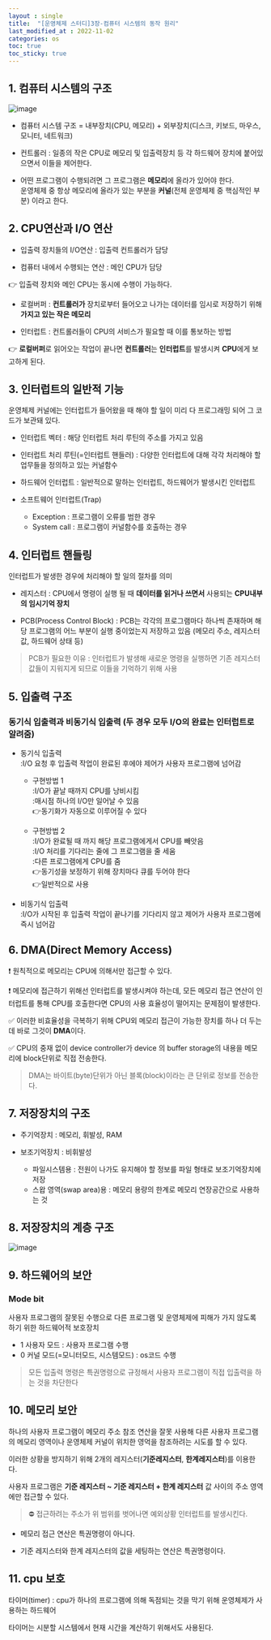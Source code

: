 ```yaml
---
layout : single
title:  "[운영체제 스터디]3장-컴퓨터 시스템의 동작 원리"
last_modified_at : 2022-11-02
categories: os
toc: true
toc_sticky: true
---
```


## 1. 컴퓨터 시스템의 구조

![image](https://user-images.githubusercontent.com/80660585/193441848-02562f5d-038f-400a-9da5-357d3f07f707.png)  

- 컴퓨터 시스템 구조 = 내부장치(CPU, 메모리) + 외부장치(디스크, 키보드, 마우스, 모니터, 네트워크)

- 컨트롤러 : 일종의 작은 CPU로 메모리 및 입출력장치 등 각 하드웨어 장치에 붙어있으면서 이들을 제어한다.  

- 어떤 프로그램이 수행되려면 그 프로그램은 **메모리**에 올라가 있어야 한다.  
운영체제 중 항상 메모리에 올라가 있는 부분을 **커널**(전체 운영체제 중 핵심적인 부분) 이라고 한다.  

## 2. CPU연산과 I/O 연산

- 입출력 장치들의 I/O연산 : 입출력 컨트롤러가 담당

- 컴퓨터 내에서 수행되는 연산 : 메인 CPU가 담당  

👉 입출력 장치와 메인 CPU는 동시에 수행이 가능하다.


- 로컬버퍼 : **컨트롤러가** 장치로부터 들어오고 나가는 데이터를 임시로 저장하기 위해 **가지고 있는 작은 메모리**

- 인터럽트 : 컨트롤러들이 CPU의 서비스가 필요할 때 이를 통보하는 방법

👉 **로컬버퍼**로 읽어오는 작업이 끝나면 **컨트롤러**는 **인터럽트**를 발생시켜 **CPU**에게 보고하게 된다.  

## 3. 인터럽트의 일반적 기능

운영체제 커널에는 인터럽트가 들어왔을 때 해야 할 일이 미리 다 프로그래밍 되어 그 코드가 보관돼 있다.  

- 인터럽트 벡터 : 해당 인터럽트 처리 루틴의 주소를 가지고 있음
- 인터럽트 처리 루틴(=인터럽트 핸들러) : 다양한 인터럽트에 대해 각각 처리해야 할 업무들을 정의하고 있는 커널함수

- 하드웨어 인터럽트 : 일반적으로 말하는 인터럽트, 하드웨어가 발생시킨 인터럽트
- 소프트웨어 인터럽트(Trap) 
    - Exception : 프로그램이 오류를 범한 경우
    - System call : 프로그램이 커널함수를 호출하는 경우

## 4. 인터럽트 핸들링
인터럽트가 발생한 경우에 처리해야 할 일의 절차를 의미

- 레지스터 : CPU에서 명령이 실행 될 때 **데이터를 읽거나 쓰면서** 사용되는 **CPU내부의 임시기억 장치**

- PCB(Process Control Block) : PCB는 각각의 프로그램마다 하나씩 존재하며 해당 프로그램의 어느 부분이 실행 중이었는지 저장하고 있음  (메모리 주소, 레지스터값, 하드웨어 상태 등)

> PCB가 필요한 이유 : 인터럽트가 발생해 새로운 명령을 실행하면 기존 레지스터값들이 지워지게 되므로 이들을 기억하기 위해 사용

## 5. 입출력 구조

### 동기식 입출력과 비동기식 입출력 (두 경우 모두 I/O의 완료는 인터럽트로 알려줌)

- 동기식 입출력  
:I/O 요청 후 입출력 작업이 완료된 후에야 제어가 사용자 프로그램에 넘어감
    - 구현방법 1  
    :I/O가 끝날 때까지 CPU를 낭비시킴  
    :매시점 하나의 I/O만 일어날 수 있음  
    👉동기화가 자동으로 이루어질 수 있다  

    - 구현방법 2  
    :I/O가 완료될 때 까지 해당 프로그램에게서 CPU를 빼앗음  
    :I/O 처리를 기다리는 줄에 그 프로그램을 줄 세움  
    :다른 프로그램에게 CPU를 줌  
    👉동기성을 보정하기 위해 장치마다 큐를 두어야 한다  
    👉일반적으로 사용


- 비동기식 입출력  
:I/O가 시작된 후 입출력 작업이 끝나기를 기다리지 않고 제어가 사용자 프로그램에 즉시 넘어감


## 6. DMA(Direct Memory Access)
❗ 원칙적으로 메모리는 CPU에 의해서만 접근할 수 있다.  

❗ 메모리에 접근하기 위해선 인터럽트를 발생시켜야 하는데, 모든 메모리 접근 연산이 인터럽트를 통해 CPU를 호출한다면 CPU의 사용 효율성이 떨어지는 문제점이 발생한다.  

✅ 이러한 비효율성을 극복하기 위해 CPU외 메모리 접근이 가능한 장치를 하나 더 두는데 바로 그것이 **DMA**이다.

✅ CPU의 중재 없이 device controller가 device 의 buffer storage의 내용을 메모리에 block단위로 직접 전송한다.  

> DMA는 바이트(byte)단위가 아닌 블록(block)이라는 큰 단위로 정보를 전송한다.

## 7. 저장장치의 구조

- 주기억장치 : 메모리, 휘발성, RAM

- 보조기억장치 : 비휘발성
    - 파일시스템용 : 전원이 나가도 유지해야 할 정보를 파일 형태로 보조기억장치에 저장
    - 스왑 영역(swap area)용 : 메모리 용량의 한계로 메모리 연장공간으로 사용하는 것

## 8. 저장장치의 계층 구조
![image](https://user-images.githubusercontent.com/80660585/200101989-8ceef7b5-67d6-4af8-ad48-39a9ae13fbfb.png)


## 9. 하드웨어의 보안

### Mode bit
사용자 프로그램의 잘못된 수행으로 다른 프로그램 및 운영체제에 피해가 가지 않도록 하기 위한 하드웨어적 보호장치

- 1 사용자 모드 : 사용자 프로그램 수행
- 0 커널 모드(=모니터모드, 시스템모드) : os코드 수행

> 모든 입출력 명령은 특권명령으로 규정해서 사용자 프로그램이 직접 입출력을 하는 것을 차단한다  


## 10. 메모리 보안

하나의 사용자 프로그램이 메모리 주소 참조 연산을 잘못 사용해 다른 사용자 프로그램의 메모리 영역이나 운영체제 커널이 위치한 영억을 참조하려는 시도를 할 수 있다.  

이러한 상황을 방지하기 위해 2개의 레지스터(**기준레지스터**, **한계레지스터**)를 이용한다.  

사용자 프로그램은 **기준 레지스터 ~ 기준 레지스터 + 한계 레지스터** 값 사이의 주소 영역에만 접근할 수 있다.  

> ⛔ 접근하려는 주소가 위 범위를 벗어나면 예외상황 인터럽트를 발생시킨다.

- 메모리 접근 연산은 특권명령이 아니다.  

- 기준 레지스터와 한계 레지스터의 값을 세팅하는 연산은 특권명령이다.  

## 11. cpu 보호

타이머(timer) : cpu가 하나의 프로그램에 의해 독점되는 것을 막기 위해 운영체제가 사용하는 하드웨어

타이머는 시분할 시스템에서 현재 시간을 계산하기 위해서도 사용된다.  



 